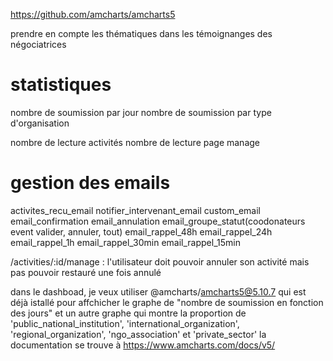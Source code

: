 https://github.com/amcharts/amcharts5


prendre en compte les thématiques dans les témoignanges des négociatrices

# statistiques
nombre de soumission par jour
nombre de soumission par type d'organisation

nombre de lecture activités
nombre de lecture page manage

# gestion des emails
activites_recu_email
notifier_intervenant_email
custom_email
email_confirmation
email_annulation
email_groupe_statut(coodonateurs event valider, annuler, tout)
email_rappel_48h
email_rappel_24h
email_rappel_1h
email_rappel_30min
email_rappel_15min


/activities/:id/manage : l'utilisateur doit pouvoir annuler son activité mais pas pouvoir restauré une fois annulé

dans le dashboad, je veux utiliser @amcharts/amcharts5@5.10.7 qui est déjà istallé pour affchicher le graphe de "nombre de soumission en fonction des jours" et un autre graphe qui montre la proportion de 'public_national_institution', 'international_organization', 'regional_organization', 'ngo_association' et 'private_sector' la documentation se trouve à https://www.amcharts.com/docs/v5/
